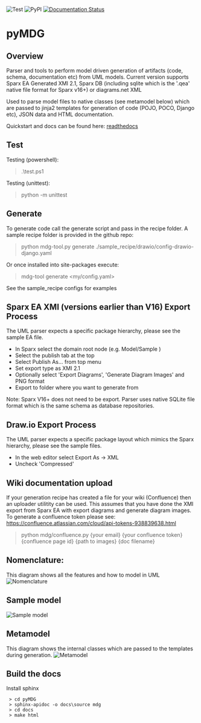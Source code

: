 ![Test](https://github.com/Semprini/pyMDG/workflows/Test/badge.svg) ![PyPI](https://github.com/Semprini/pyMDG/workflows/PyPI/badge.svg) [![Documentation Status](https://readthedocs.org/projects/pymdg/badge/?version=latest)](https://pymdg.readthedocs.io/en/latest/?badge=latest)
# pyMDG

## Overview
Parser and tools to perform model driven generation of artifacts (code, schema, documentation etc) from UML models. Current version supports Sparx EA Generated XMI 2.1, Sparx DB (including sqlite which is the '.qea' native file format for Sparx v16+) or diagrams.net XML

Used to parse model files to native classes (see metamodel below) which are passed to jinja2 templates for generation of code (POJO, POCO, Django etc), JSON data and HTML documentation.

Quickstart and docs can be found here: [readthedocs](https://pymdg.readthedocs.io/en/latest/index.html)

## Test
Testing (powershell):
 > .\test.ps1

Testing (unittest):
 > python -m unittest

## Generate
To generate code call the generate script and pass in the recipe folder. A sample recipe folder is provided in the github repo:
 > python mdg-tool.py generate ./sample_recipe/drawio/config-drawio-django.yaml

Or once installed into site-packages execute:
 > mdg-tool generate <my/config.yaml>

See the sample_recipe configs for examples

## Sparx EA XMI (versions earlier than V16) Export Process
The UML parser expects a specific package hierarchy, please see the sample EA file.
- In Sparx select the domain root node  (e.g. Model/Sample )
- Select the publish tab at the top
- Select Publish As... from top menu
- Set export type as XMI 2.1
- Optionally select 'Export Diagrams', 'Generate Diagram Images' and PNG format
- Export to folder where you want to generate from


Note: Sparx V16+ does not need to be export. Parser uses native SQLite file format which is the same schema as database repositories.

## Draw.io Export Process
The UML parser expects a specific package layout which mimics the Sparx hierarchy, please see the sample files.
- In the web editor select Export As -> XML
- Uncheck 'Compressed'

## Wiki documentation upload
If your generation recipe has created a file for your wiki (Confluence) then an uploader utilitity can be used. This assumes that you have done the XMI export from Sparx EA with export diagrams and generate diagram images. 
To generate a confluence token please see: https://confluence.atlassian.com/cloud/api-tokens-938839638.html
> python mdg/confluence.py {your email} {your confluence token} {confluence page id} {path to images} {doc filename}

## Nomenclature:
This diagram shows all the features and how to model in UML
![Nomenclature](https://github.com/Semprini/pyMDG/raw/master/sample_recipes/images/EAID_9100ADB5_EFF8_4ded_BA61_E8564C8134AC.png)

## Sample model
![Sample model](https://github.com/Semprini/pyMDG/raw/master/sample_recipes/images/EAID_96AC850E_2FD0_4e6c_B00E_C030EDA89F42.png)

## Metamodel
This diagram shows the internal classes which are passed to the templates during generation.
![Metamodel](https://github.com/Semprini/pyMDG/raw/master/sample_recipes/images/EAID_B080F856_9EFB_46f2_8D69_1C79956D714A.png)

## Build the docs
Install sphinx
```
 > cd pyMDG
 > sphinx-apidoc -o docs\source mdg
 > cd docs
 > make html
```